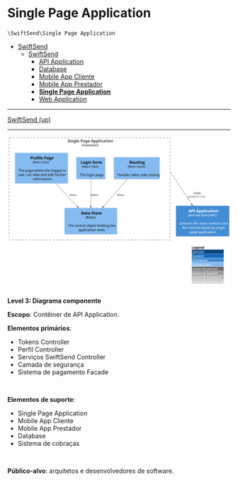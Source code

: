 # Single Page Application

`\SwiftSend\Single Page Application`

* [SwiftSend](../../README.md)
  * [SwiftSend](../../SwiftSend/README.md)
    * [API Application](../../SwiftSend/API%20Application/README.md)
    * [Database](../../SwiftSend/Database/README.md)
    * [Mobile App Cliente](../../SwiftSend/Mobile%20App%20Cliente/README.md)
    * [Mobile App Prestador](../../SwiftSend/Mobile%20App%20Prestador/README.md)
    * [**Single Page Application**](../../SwiftSend/Single%20Page%20Application/README.md)
    * [Web Application](../../SwiftSend/Web%20Application/README.md)

---

[SwiftSend (up)](../../SwiftSend/README.md)

---

![diagram](container.svg)

**Level 3: Diagrama componente**

**Escopo**: Contêiner de API Application.

**Elementos primários**:
* Tokens Controller
* Perfil Controller
* Serviços SwiftSend Controller
* Camada de segurança
* Sistema de pagamento Facade
<br>

**Elementos de suporte**:
* Single Page Application
* Mobile App Cliente
* Mobile App Prestador
* Database
* Sistema de cobraças
<br>

**Público-alvo**: arquitetos e desenvolvedores de software.
